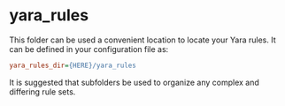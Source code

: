 # yara_rules
This folder can be used a convenient location to locate your Yara rules.  It can be defined
in your configuration file as:
```ini
yara_rules_dir={HERE}/yara_rules
```

It is suggested that subfolders be used to organize any complex and differing rule sets.
